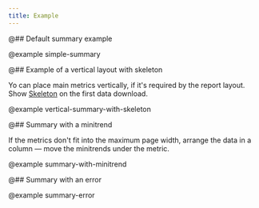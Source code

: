 ```yaml
---
title: Example
---
```


@## Default summary example

@example simple-summary

@## Example of a vertical layout with skeleton

Yo can place main metrics vertically, if it's required by the report layout. Show [Skeleton](/components/skeleton/) on the first data download.

@example vertical-summary-with-skeleton

@## Summary with a minitrend

If the metrics don't fit into the maximum page width, arrange the data in a column — move the minitrends under the metric.

@example summary-with-minitrend

@## Summary with an error

@example summary-error
